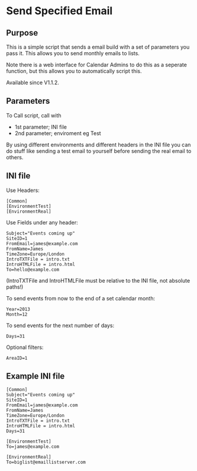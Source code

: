 # Send Specified Email

## Purpose

This is a simple script that sends a email build with a set of parameters you pass it.
This allows you to send monthly emails to lists. 

Note there is a web interface for Calendar Admins to do this as a seperate function, 
but this allows you to automatically script this.

Available since V1.1.2.

## Parameters

To Call script, call with
 * 1st parameter; INI file
 * 2nd parameter; enviroment eg Test

By using different environments and different headers in the INI file you can
do stuff like sending a test email to yourself before sending the real email
to others.

## INI file

Use Headers:

    [Common]
    [EnvironmentTest]
    [EnvironmentReal]

Use Fields under any header:

    Subject="Events coming up"
    SiteID=1
    FromEmail=james@example.com
    FromName=James
    TimeZone=Europe/London
    IntroTXTFile = intro.txt
    IntroHTMLFile = intro.html
    To=hello@example.com

(IntroTXTFile and IntroHTMLFile must be relative to the INI file, not absolute paths!)


To send events from now to the end of a set calendar month:

    Year=2013
    Month=12

To send events for the next number of days:

    Days=31

Optional filters:

    AreaID=1


## Example INI file

    [Common]
    Subject="Events coming up"
    SiteID=1
    FromEmail=james@example.com
    FromName=James
    TimeZone=Europe/London
    IntroTXTFile = intro.txt
    IntroHTMLFile = intro.html
    Days=31
    
    [EnvironmentTest]
    To=james@example.com

    [EnvironmentReal]
    To=biglist@emaillistserver.com

